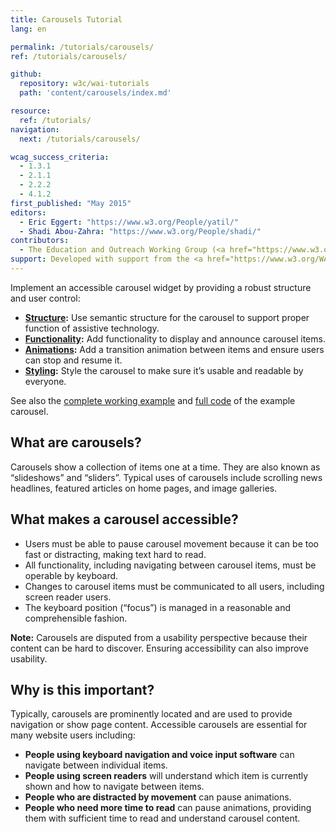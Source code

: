 ```yaml
---
title: Carousels Tutorial
lang: en

permalink: /tutorials/carousels/
ref: /tutorials/carousels/

github:
  repository: w3c/wai-tutorials
  path: 'content/carousels/index.md'

resource:
  ref: /tutorials/
navigation:
  next: /tutorials/carousels/

wcag_success_criteria:
  - 1.3.1
  - 2.1.1
  - 2.2.2
  - 4.1.2
first_published: "May 2015"
editors:
  - Eric Eggert: "https://www.w3.org/People/yatil/"
  - Shadi Abou-Zahra: "https://www.w3.org/People/shadi/"
contributors:
  - The Education and Outreach Working Group (<a href="https://www.w3.org/WAI/EO/">EOWG</a>)
support: Developed with support from the <a href="https://www.w3.org/WAI/ACT/">WAI-ACT project</a>, co-funded by the <strong>European Commission <abbr title="Information Society Technologies">IST</abbr> Programme</strong>.
---
```


Implement an accessible carousel widget by providing a robust structure and user control:

* **[Structure](/tutorials/carousels/structure/):**  Use semantic structure for the carousel to support proper function of assistive technology.
* **[Functionality](/tutorials/carousels/functionality/):** Add functionality to display and announce carousel items.
* **[Animations](/tutorials/carousels/animations/):** Add a transition animation between items and ensure users can stop and resume it.
* **[Styling](/tutorials/carousels/styling/):** Style the carousel to make sure it’s usable and readable by everyone.

See also the [complete working example](/tutorials/carousels/working-example/) and [full code](/tutorials/carousels/full-code/) of the example carousel.

## What are carousels?

Carousels show a collection of items one at a time. They are also known as “slideshows” and “sliders”. Typical uses of carousels include scrolling news headlines, featured articles on home pages, and image galleries.

## What makes a carousel accessible?

- Users must be able to pause carousel movement because it can be too fast or distracting, making text hard to read.
- All functionality, including navigating between carousel items, must be operable by keyboard.
- Changes to carousel items must be communicated to all users, including screen reader users.
- The keyboard position (“focus”) is managed in a reasonable and comprehensible fashion.

**Note:** Carousels are disputed from a usability perspective because their content can be hard to discover. Ensuring accessibility can also improve usability.

## Why is this important?

Typically, carousels are prominently located and are used to provide navigation or show page content. Accessible carousels are essential for many website users including:

- **People using keyboard navigation and voice input software** can navigate between individual items.
- **People using screen readers** will understand which item is currently shown and how to navigate between items.
- **People who are distracted by movement** can pause animations.
- **People who need more time to read** can pause animations, providing them with sufficient time to read and understand carousel content.

